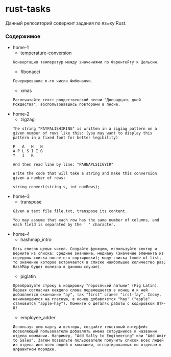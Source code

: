 # rust-tasks
Данный репозиторий содержит задания по языку Rust.

### Содержимое
* home-1
    * temperature-conversion
    ```
    Конвертация температур между значениями по Фаренгейту к Цельсию.
    ```
    * fibonacci
    ```
    Генерирование n-го числа Фибоначчи.
    ```
    * xmas
    ```
    Распечатайте текст рождественской песни "Двенадцать дней Рождества", воспользовавшись повторами в песне.
    ```
* home-2
    * zigzag
    ```
    The string "PAYPALISHIRING" is written in a zigzag pattern on a given number of rows like this: (you may want to display this pattern in a fixed font for better legibility)

    P   A   H   N
    A P L S I I G
    Y   I   R

    And then read line by line: "PAHNAPLSIIGYIR"

    Write the code that will take a string and make this conversion given a number of rows:

    string convert(string s, int numRows);
    ```
* home-3
    * transpose
    ```
    Given a text file file.txt, transpose its content.

    You may assume that each row has the same number of columns, and each field is separated by the ' ' character.
    ```
* home-4
    * hashmap_intro
    ```
    Есть список целых чисел. Создайте функцию, используйте вектор и верните из списка: среднее значение; медиану (значение элемента из середины списка после его сортировки); моду списка (mode of list, то значение которое встречается в списке наибольшее количество раз; HashMap будет полезна в данном случае).
    ```
    * piglatin
    ```
    Преобразуйте строку в кодировку "поросячьей латыни" (Pig Latin). Первая согласная каждого слова перемещается в конец и к ней добавляется окончание "ay", так "first" станет "irst-fay". Слову, начинающемуся на гласную, в конец добавляется "hay" ("apple" становится "apple-hay"). Помните о деталях работы с кодировкой UTF-8!
    ```
    * employee_adder
    ```
    Используя хеш-карту и векторы, создайте текстовый интерфейс позволяющий пользователю добавлять имена сотрудников к названию отдела компании. Например, "Add Sally to Engineering" или "Add Amir to Sales". Затем позвольте пользователю получить список всех людей из отдела или всех людей в компании, отсортированных по отделам в алфавитном порядке.
    ```

